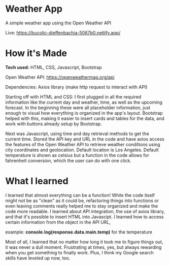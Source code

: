 # Weather App

A simple weather app using the Open Weather API

Live: https://bucolic-dieffenbachia-5067b0.netlify.app/

# How it's Made

<strong>Tech used:</strong> HTML, CSS, Javascript, Bootstrap

Open Weather API: https://openweathermap.org/api

Dependencies: Axios library (make http request to interact with API)

Starting off with HTML and CSS: I first plugged in all the required information like the current day and weather, time, as well as the upcoming forecast. In the beginning these were all placeholder information, just enough to visual how everything is organized in the app's layout. Bootstrap helped with this, making it easier to insert cards and tables for the data, and work with buttons already setup by Bootstrap.

Next was Javascript, using time and day retrieval methods to get the current time. Stored the API key and URL in the code and have axios access the features of the Open Weather API to retrieve weather conditions using city coordinates and geolocation. Default location is Los Angeles. Default temperature is shown as celsius but a function in the code allows for fahrenheit conversion, which the user can do with one click.

# What I learned

I learned that almost everything can be a function! While the code itself might not be as "clean" as it could be, refactoring things into functions or even leaving comments really helped me to stay organized and make the code more readable. I learned about API integration, the use of axios library, and that it's possible to insert HTML into Javascipt. I learned how to access certain information from the object in the API URL, 

example: <strong>console.log(response.data.main.temp)</strong> for the temperature

Most of all, I learned that no matter how long it took me to figure things out, it was never a dull moment. Frustrating at times, yes, but always rewarding when you get something to finally work. Plus, I think my Google search skills have leveled up now, too.
